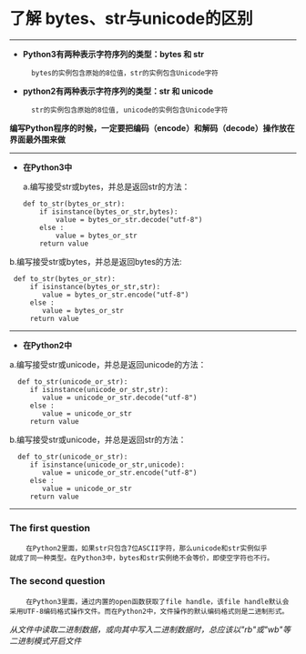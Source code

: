 # 了解 bytes、str与unicode的区别
---

- **Python3有两种表示字符序列的类型：bytes 和 str**
 
        bytes的实例包含原始的8位值，str的实例包含Unicode字符

- **python2有两种表示字符序列的类型：str 和 unicode**

        str的实例包含原始的8位值, unicode的实例包含Unicode字符

**编写Python程序的时候，一定要把编码（encode）和解码（decode）操作放在界面最外围来做**

----

- **在Python3中**

  a.编写接受str或bytes，并总是返回str的方法：

      def to_str(bytes_or_str):
          if isinstance(bytes_or_str,bytes):
              value = bytes_or_str.decode("utf-8")
          else :
              value = bytes_or_str
          return value

b.编写接受str或bytes，并总是返回bytes的方法:

     def to_str(bytes_or_str):
         if isinstance(bytes_or_str,str):
            value = bytes_or_str.encode("utf-8")
         else :
            value = bytes_or_str
         return value

---
- **在Python2中**

a.编写接受str或unicode，并总是返回unicode的方法：

      def to_str(unicode_or_str):
         if isinstance(unicode_or_str,str):
            value = unicode_or_str.decode("utf-8")
         else :
            value = unicode_or_str
         return value

b.编写接受str或unicode，并总是返回str的方法：

      def to_str(unicode_or_str):
         if isinstance(unicode_or_str,unicode):
            value = unicode_or_str.encode("utf-8")
         else :
            value = unicode_or_str
         return value

---

### The first question

        在Python2里面，如果str只包含7位ASCII字符，那么unicode和str实例似乎
    就成了同一种类型。在Python3中，bytes和str实例绝不会等价，即使空字符也不行。

### The second question

        在Python3里面，通过内置的open函数获取了file handle，该file handle默认会
    采用UTF-8编码格式操作文件。而在Python2中，文件操作的默认编码格式则是二进制形式。


_从文件中读取二进制数据，或向其中写入二进制数据时，总应该以"rb"或"wb"等二进制模式开启文件_
